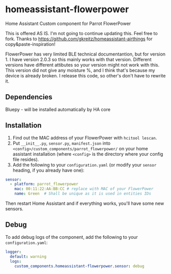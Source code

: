 # homeassistant-flowerpower
Home Assistant Custom component for Parrot FlowerPower

This is offered AS IS. I'm not going to continue updating this. Feel free to fork. 
Thanks to https://github.com/gkreitz/homeassistant-airthings for copy&paste-inspiration! 

FlowerPower has very limited BLE technical documentantion, but for version 1. I have version 2.0.3 so this mainly works with that version. Different versions have different attibutes so your version might not work with this. This version did not give any moisture %, and I think that's because my device is already broken. I release this code, so other's don't have to rewrite it. 

## Dependencies

Bluepy - will be installed automatically by HA core

## Installation

1. Find out the MAC address of your FlowerPower with `hcitool lescan`.
1. Put `__init__.py`, `sensor.py`, `manifest.json` into `<config>/custom_components/parrot_flowerpower/` on your home assistant installation (where `<config>` is the directory where your config file resides).
1. Add the following to your `configuration.yaml` (or modify your `sensor` heading, if you already have one):
```yaml
sensor:
  - platform: parrot_flowerpower
    mac: 00:11:22:AA:BB:CC # replace with MAC of your FlowerPower
    name: Green  # Shall be unique as it is used in entities IDs
```
Then restart Home Assistant and if everything works, you'll have some new sensors.

## Debug

To add debug logs of the component, add the following to your `configuration.yaml`:
```yaml
logger:
  default: warning
  logs:
    custom_components.homeassistant-flowerpower.sensor: debug
```
